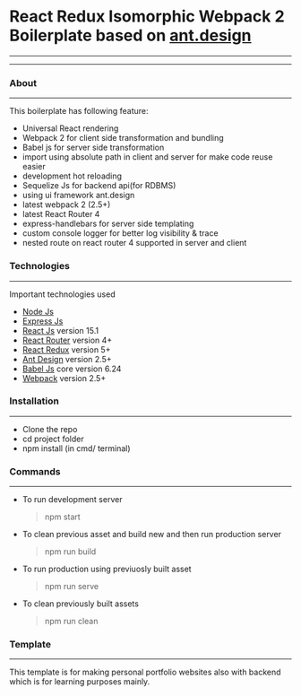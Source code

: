 # React Redux Isomorphic Webpack 2 Boilerplate based on [ant.design](https://ant.design)
----------
----------

### About
----------
This boilerplate has following feature:

 * Universal React rendering
 * Webpack 2 for client side transformation and bundling
 * Babel js for server side transformation
 * import using absolute path in client and server for make code reuse easier
 * development hot reloading
 * Sequelize Js for backend api(for RDBMS)
 * using ui framework ant.design
 * latest webpack 2 (2.5+)
 * latest React Router 4
 * express-handlebars for server side templating
 * custom console logger for better log visibility & trace
 * nested route on react router 4 supported in server and client

### Technologies
----------
Important technologies used
* [Node Js](https://nodejs.org/en/)
* [Express Js](https://expressjs.com/)
* [React Js](https://github.com/reactjs) version 15.1
* [React Router](https://github.com/ReactTraining/react-router) version 4+
* [React Redux](https://github.com/reactjs/react-redux) version 5+
* [Ant Design](https://ant.design) version 2.5+
* [Babel Js](https://babeljs.io/) core version 6.24
* [Webpack](https://webpack.js.org/) version 2.5+

### Installation
----------
* Clone the repo
* cd project folder
* npm install (in cmd/ terminal)

### Commands
----------
* To run development server 
	>npm start
* To clean previous asset and build new and then run production server
 	>npm run build
* To run production using previuosly built asset
 	>npm run serve
* To clean previously built assets
 	>npm run clean

### Template
----------
This template is for making personal portfolio websites also with backend which is for learning purposes mainly.
